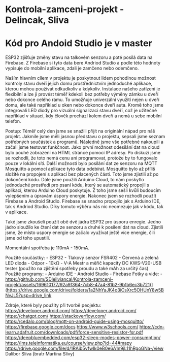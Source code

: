 # Kontrola-zamceni-projekt - Delincak, Sliva
# Kód pro Andoid Studio je v master

ESP32 zjišťuje změny stavu na talkovém senzoru a poté posílá data na Firebase. Z Firebase si tyto data bere Andriod Studio a podle této hodnoty vypisuje do mobilní aplikace, zdali je zamčeno nebo odemčeno.

Naším hlavním cílem v projektu je poskytnout lidem pohodlnou možnost kontroly stavu dveří jejich domu prostřednictvím jednoduché aplikace, kterou mohou používat odkudkoliv a kdykoliv. Instalace našeho zařízení je flexibilní a lze ji provést téměř kdekoli bez potřeby výměny zámku u dveří nebo dokonce celého rámu. To umožňuje univerzální využití nejen u dveří domu, ale také například u oken nebo dokonce dveří auta. Kromě toho jsme integrovali LED diody pro vizuální signalizaci stavu dveří, což je užitečné například v situaci, kdy člověk prochází kolem dveří a nemá u sebe mobilní telefon.

Postup:
Téměř celý den jsme se snažili přijít na originální nápad pro náš projekt. Jakmile jsme měli jasnou představu o projektu, sepsali jsme seznam potřebných součástek a programů. Následně jsme vše potřebné nakoupili a začali jsme testovat funkčnost.
Jako první možnost odesílání dat na cloud bylo pouhé zobrazení na HTML stránce pomocí IP adresy. Po diskuzi jsme se rozhodli, že toto nemá cenu ani programovat, protože by to fungovalo pouze v lokální síti.
Další možností bylo posílání dat ze senzoru na MQTT Mosquitto a pomocí aplikace tyto data odebírat. Mosquitto bylo až příliš složité na propojení s aplikací bez placených částí. Toto jsme zjistili až po dokončení kódu.
Dále jsme použili Arduino Cloud, to nám poskytlo jednoduché prostředí pro psaní kódu, který se automatický propojil s aplikací, kterou Arduino Cloud poskytuje. Z toho jsme sešli kvůli budoucím vylepšením a úpravám úspory energie.
Nakonec jsem se rozhodli použít Firebase a Android Studio. Firebase se snadno propojilo jak s Arduino IDE, tak s Andriod Studio. Díky tomuto výběru nás nic neomezuje jak v kódu, tak v aplikace.

Také jsme zkoušeli použít obě dvě jádra ESP32 pro úsporu enregie. Jedno jádro sloužilo ke čtení dat ze senzoru a druhé k posílení dat na cloud. Zjistili jsme, že místo uspory energie se začalo využívat ještě více energie, čili jsme od toho upustili.

Momentální spotřeba je 110mA - 150mA.

Použité součástky: - ESP32
                   - Tlakový senzor FSR402
                   - Červená a zelená LED dioda
                   - Odpor - 10kΩ
                   - V-A Mestr a měřič kapacity DC KWS-V20-USB tester (použito na zjištění spotřeby proudu a také mAh za určitý čas)
Použité programy: - Arduino IDE
                  - Android Studio
                  - Firebase
Fotky a vide: -https://github.com/SDleilviancal/Kontrola-zamceni-projekt/assets/169610177/92a9f364-7cb8-47a4-81b2-9b1b6ec3b721)](https://drive.google.com/drive/folders/1a2NhYaJK4o3iCsXrc5OHUnY8w5BNvJL5?usp=drive_link
            

Zdroje, které byly použity při tvorbě peojektu:
https://developer.android.com/
https://developer.android.com/
https://chatgpt.com/
https://stackoverflow.com/
https://cedalo.com/blog/mqtt-on-android-guide-using-mosquitto/
https://firebase.google.com/docs
https://www.w3schools.com/
https://cdn-learn.adafruit.com/downloads/pdf/force-sensitive-resistor-fsr.pdf
https://deepbluembedded.com/esp32-sleep-modes-power-consumption/
https://lms.teleinformatika.eu/course/view.php?id=44#mapy
https://drive.google.com/file/d/1RAib5vfwIk0eB0e6A1n9jL11hRgoGNa-/view
Dalibor Slíva (bratr Martina Slívy)
